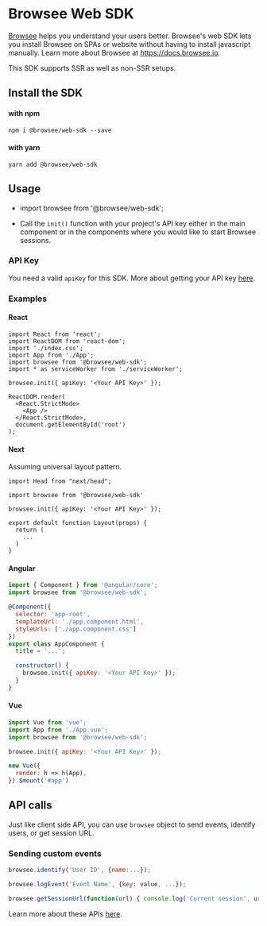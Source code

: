 # Browsee Web SDK

[Browsee](https://browsee.io) helps you understand your users better.
Browsee's web SDK lets you install Browsee on SPAs or website without having to
install javascript manually. Learn more about Browsee at https://docs.browsee.io.

This SDK supports SSR as well as non-SSR setups.

## Install the SDK

#### with npm

```
npm i @browsee/web-sdk --save
```

#### with yarn
```
yarn add @browsee/web-sdk
```

## Usage

* import browsee from '@browsee/web-sdk';

* Call the `init()` function with your project's API key either in the main component or in the components where you would like to start Browsee sessions.

### API Key

You need a valid `apiKey` for this SDK. More about getting your API key [here](https://app.gitbook.com/@browsee/s/docs/integration/snippet-integration).

### Examples

#### React

```JSX
import React from 'react';
import ReactDOM from 'react-dom';
import './index.css';
import App from './App';
import browsee from '@browsee/web-sdk';
import * as serviceWorker from './serviceWorker';

browsee.init({ apiKey: '<Your API Key>' });

ReactDOM.render(
  <React.StrictMode>
    <App />
  </React.StrictMode>,
  document.getElementById('root')
);
```

#### Next

Assuming universal layout pattern.

```JSX
import Head from "next/head";

import browsee from '@browsee/web-sdk'

browsee.init({ apiKey: '<Your API Key>' });

export default function Layout(props) {
  return (
    ...
  )
}
```

#### Angular

```javascript
import { Component } from '@angular/core';
import browsee from '@browsee/web-sdk';

@Component({
  selector: 'app-root',
  templateUrl: './app.component.html',
  styleUrls: ['./app.component.css']
})
export class AppComponent {
  title = '...';

  constructor() {
    browsee.init({ apiKey: '<Your API Key>' });
  }
}
```

#### Vue

```javascript
import Vue from 'vue';
import App from './App.vue';
import browsee from '@browsee/web-sdk';

browsee.init({ apiKey: '<Your API Key>' });

new Vue({
  render: h => h(App),
}).$mount('#app')
```

## API calls

Just like client side API, you can use `browsee` object to send events, identify
users, or get session URL.

### Sending custom events

```JavaScript
browsee.identify('User ID', {name:...});

browsee.logEvent('Event Name', {key: value, ...});

browsee.getSessionUrl(function(url) { console.log('Current session', url); });
```

Learn more about these APIs [here](https://app.gitbook.com/@browsee/s/docs/integration/api-calls/identify-call).
